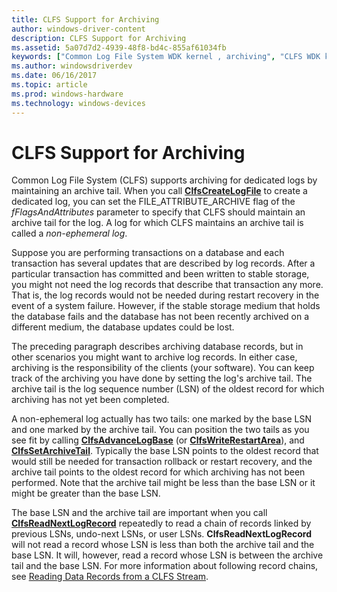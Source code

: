 ```yaml
---
title: CLFS Support for Archiving
author: windows-driver-content
description: CLFS Support for Archiving
ms.assetid: 5a07d7d2-4939-48f8-bd4c-855af61034fb
keywords: ["Common Log File System WDK kernel , archiving", "CLFS WDK kernel , archiving", "archiving WDK CLFS", "non-ephemeral logs WDK CLFS", "archive tail WDK CLFS"]
ms.author: windowsdriverdev
ms.date: 06/16/2017
ms.topic: article
ms.prod: windows-hardware
ms.technology: windows-devices
---
```


# CLFS Support for Archiving





Common Log File System (CLFS) supports archiving for dedicated logs by maintaining an archive tail. When you call [**ClfsCreateLogFile**](https://msdn.microsoft.com/library/windows/hardware/ff540792) to create a dedicated log, you can set the FILE\_ATTRIBUTE\_ARCHIVE flag of the *fFlagsAndAttributes* parameter to specify that CLFS should maintain an archive tail for the log. A log for which CLFS maintains an archive tail is called a *non-ephemeral log*.

Suppose you are performing transactions on a database and each transaction has several updates that are described by log records. After a particular transaction has committed and been written to stable storage, you might not need the log records that describe that transaction any more. That is, the log records would not be needed during restart recovery in the event of a system failure. However, if the stable storage medium that holds the database fails and the database has not been recently archived on a different medium, the database updates could be lost.

The preceding paragraph describes archiving database records, but in other scenarios you might want to archive log records. In either case, archiving is the responsibility of the clients (your software). You can keep track of the archiving you have done by setting the log's archive tail. The archive tail is the log sequence number (LSN) of the oldest record for which archiving has not yet been completed.

A non-ephemeral log actually has two tails: one marked by the base LSN and one marked by the archive tail. You can position the two tails as you see fit by calling [**ClfsAdvanceLogBase**](https://msdn.microsoft.com/library/windows/hardware/ff540773) (or [**ClfsWriteRestartArea**](https://msdn.microsoft.com/library/windows/hardware/ff541770)), and [**ClfsSetArchiveTail**](https://msdn.microsoft.com/library/windows/hardware/ff541744). Typically the base LSN points to the oldest record that would still be needed for transaction rollback or restart recovery, and the archive tail points to the oldest record for which archiving has not been performed. Note that the archive tail might be less than the base LSN or it might be greater than the base LSN.

The base LSN and the archive tail are important when you call [**ClfsReadNextLogRecord**](https://msdn.microsoft.com/library/windows/hardware/ff541690) repeatedly to read a chain of records linked by previous LSNs, undo-next LSNs, or user LSNs. **ClfsReadNextLogRecord** will not read a record whose LSN is less than both the archive tail and the base LSN. It will, however, read a record whose LSN is between the archive tail and the base LSN. For more information about following record chains, see [Reading Data Records from a CLFS Stream](reading-data-records-from-a-clfs-stream.md).

 

 




